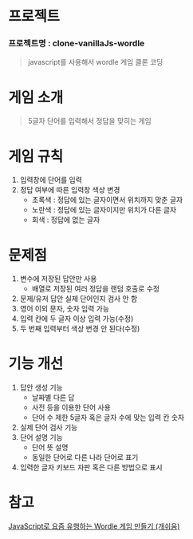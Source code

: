 # 프로젝트
### 프로젝트명 : clone-vanillaJs-wordle
> javascript를 사용해서 wordle 게임 클론 코딩

# 게임 소개
> 5글자 단어를 입력해서 정답을 맞히는 게임

# 게임 규칙
1. 입력창에 단어를 입력
2. 정답 여부에 따른 입력창 색상 변경
    - 초록색 : 정답에 있는 글자이면서 위치까지 맞춘 글자
    - 노란색 : 정답에 있는 글자이지만 위치가 다른 글자
    - 회색 : 정답에 없는 글자

# 문제점
1. 변수에 저장된 답안만 사용
    - 배열로 저장된 여러 정답을 랜덤 호출로 수정
2. 문제/유저 답안 실제 단어인지 검사 안 함
3. 영어 이외 문자, 숫자 입력 가능
4. 입력 칸에 두 글자 이상 입력 가능(수정)
5. 두 번째 입력부터 색상 변경 안 된다(수정)

# 기능 개선
1. 답안 생성 기능
    - 날짜별 다른 답
    - 사전 등을 이용한 단어 사용
    - 단어 수 제한 5글자 혹은 글자 수에 맞는 입력 칸 숫자
2. 실제 단어 검사 기능
3. 단어 설명 기능
    - 단어 뜻 설명
    - 동일한 단어로 다른 나라 단어로 표기
4. 입력한 글자 키보드 자판 혹은 다른 방법으로 표시

# 참고
[JavaScript로 요즘 유행하는 Wordle 게임 만들기 (개쉬움)](https://www.youtube.com/watch?v=npvrAzxgTOQ)